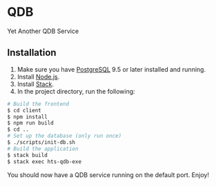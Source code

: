 QDB
===
Yet Another QDB Service

Installation
------------

1. Make sure you have [PostgreSQL](https://www.postgresql.org/) 9.5 or later installed and running.
2. Install [Node.js](https://nodejs.org/en/).
2. Install [Stack](https://docs.haskellstack.org/en/stable/README/).
3. In the project directory, run the following:

```bash
# Build the frontend
$ cd client
$ npm install
$ npm run build
$ cd ..
# Set up the database (only run once)
$ ./scripts/init-db.sh
# Build the application
$ stack build
$ stack exec hts-qdb-exe
```

You should now have a QDB service running on the default port. Enjoy!

